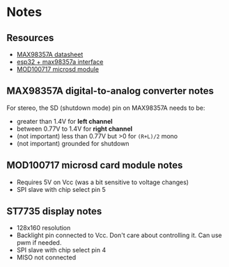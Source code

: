 # Notes

## Resources
- [MAX98357A datasheet](https://www.analog.com/media/en/technical-documentation/data-sheets/MAX98357A-MAX98357B.pdf)
- [esp32 + max98357a interface](https://circuitdigest.com/fullimage?i=circuitdiagram_mic/Interface-MAX98357A-I2S-Module-with-ESP32.png)
- [MOD100717 microsd module](https://components101.com/modules/micro-sd-card-module-pinout-features-datasheet-alternatives)


## MAX98357A digital-to-analog converter notes
For stereo, the SD (shutdown mode) pin on MAX98357A needs to be:
- greater than 1.4V for **left channel**
- between 0.77V to 1.4V for **right channel**
- (not important) less than 0.77V but >0 for `(R+L)/2` mono
- (not important) grounded for shutdown


## MOD100717 microsd card module notes
- Requires 5V on Vcc (was a bit sensitive to voltage changes)
- SPI slave with chip select pin 5


## ST7735 display notes
- 128x160 resolution
- Backlight pin connected to Vcc. Don't care about controlling it. Can use pwm if needed.
- SPI slave with chip select pin 4
- MISO not connected

